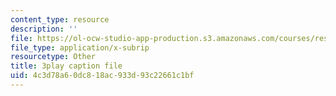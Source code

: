 ```yaml
---
content_type: resource
description: ''
file: https://ol-ocw-studio-app-production.s3.amazonaws.com/courses/res-6-008-digital-signal-processing-spring-2011/4c3d78a60dc818ac933d93c22661c1bf_xRLaQ4My3ms.srt
file_type: application/x-subrip
resourcetype: Other
title: 3play caption file
uid: 4c3d78a6-0dc8-18ac-933d-93c22661c1bf
---
```

